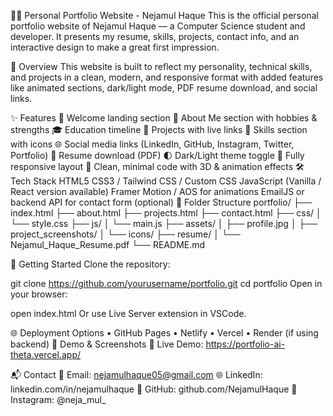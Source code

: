 🧑‍💻 Personal Portfolio Website - Nejamul Haque
This is the official personal portfolio website of Nejamul Haque — a Computer Science student and developer. It presents my resume, skills, projects, contact info, and an interactive design to make a great first impression.

🧾 Overview
This website is built to reflect my personality, technical skills, and projects in a clean, modern, and responsive format with added features like animated sections, dark/light mode, PDF resume download, and social links.

✨ Features
👋 Welcome landing section
🧑 About Me section with hobbies & strengths
🎓 Education timeline
💼 Projects with live links
🧠 Skills section with icons
🌐 Social media links (LinkedIn, GitHub, Instagram, Twitter, Portfolio)
🧾 Resume download (PDF)
🌓 Dark/Light theme toggle
📱 Fully responsive layout
🔧 Clean, minimal code with 3D & animation effects
🛠️ Tech Stack
HTML5
CSS3 / Tailwind CSS / Custom CSS
JavaScript (Vanilla / React version available)
Framer Motion / AOS for animations
EmailJS or backend API for contact form (optional)
📂 Folder Structure
portfolio/ ├── index.html ├── about.html ├── projects.html ├── contact.html ├── css/ │ └── style.css ├── js/ │ └── main.js ├── assets/ │ ├── profile.jpg │ ├── project_screenshots/ │ └── icons/ ├── resume/ │ └── Nejamul_Haque_Resume.pdf └── README.md

🚀 Getting Started
Clone the repository:

git clone https://github.com/yourusername/portfolio.git
cd portfolio
Open in your browser:

open index.html
Or use Live Server extension in VSCode.

🌐 Deployment Options
•	GitHub Pages
•	Netlify
•	Vercel
•	Render (if using backend)
📸 Demo & Screenshots
🔗 Live Demo: https://portfolio-ai-theta.vercel.app/

📬 Contact
📧 Email: nejamulhaque05@gmail.com 🌐 LinkedIn: linkedin.com/in/nejamulhaque 📱 GitHub: github.com/NejamulHaque 📸 Instagram: @neja_mul_
